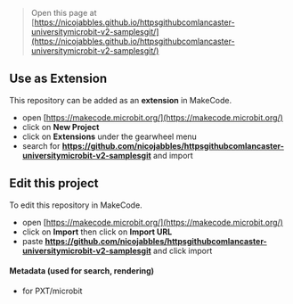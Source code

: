 
> Open this page at [https://nicojabbles.github.io/httpsgithubcomlancaster-universitymicrobit-v2-samplesgit/](https://nicojabbles.github.io/httpsgithubcomlancaster-universitymicrobit-v2-samplesgit/)

## Use as Extension

This repository can be added as an **extension** in MakeCode.

* open [https://makecode.microbit.org/](https://makecode.microbit.org/)
* click on **New Project**
* click on **Extensions** under the gearwheel menu
* search for **https://github.com/nicojabbles/httpsgithubcomlancaster-universitymicrobit-v2-samplesgit** and import

## Edit this project

To edit this repository in MakeCode.

* open [https://makecode.microbit.org/](https://makecode.microbit.org/)
* click on **Import** then click on **Import URL**
* paste **https://github.com/nicojabbles/httpsgithubcomlancaster-universitymicrobit-v2-samplesgit** and click import

#### Metadata (used for search, rendering)

* for PXT/microbit
<script src="https://makecode.com/gh-pages-embed.js"></script><script>makeCodeRender("{{ site.makecode.home_url }}", "{{ site.github.owner_name }}/{{ site.github.repository_name }}");</script>
